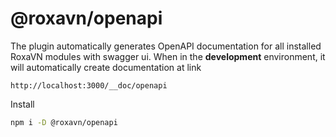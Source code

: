 # @roxavn/openapi

The plugin automatically generates OpenAPI documentation for all installed RoxaVN modules with swagger ui. When in the **development** environment, it will automatically create documentation at link

```
http://localhost:3000/__doc/openapi
```

Install

```bash
npm i -D @roxavn/openapi
```